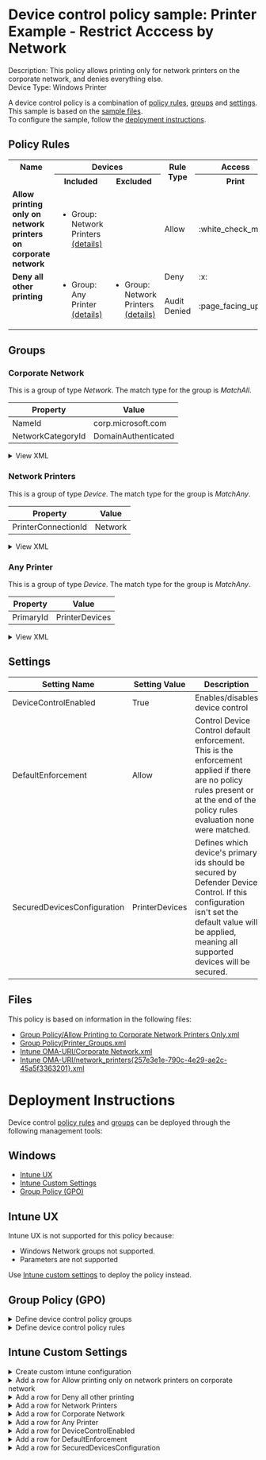 # Device control policy sample: Printer Example - Restrict Acccess by Network

Description: This policy allows printing only for network printers on the corporate network, and denies everything else.              
Device Type: Windows Printer

A device control policy is a combination of [policy rules](#policy-rules), [groups](#groups) and [settings](#settings).  
This sample is based on the [sample files](#files).  
To configure the sample, follow the [deployment instructions](#deployment-instructions).  

## Policy Rules


<table>
    <tr>
        <th rowspan="2" valign="top">Name</th>
        <th colspan="2" valign="top"><center>Devices</center></th>
        <th rowspan="2" valign="top">Rule Type</th>
        <th colspan="1" valign="top"><center>Access</center></th>
        <th rowspan="2" valign="top">Notification</th>
        <th rowspan="2" valign="top">Conditions</th>
    </tr>
    <tr>
        <th>Included</th>
        <th>Excluded</th>
        <th>Print</th>
        </tr><tr>
            <td rowspan="1" valign="top"><b>Allow printing only on network printers on corporate network</b></td>
            <td rowspan="1 valign="top">
                <ul><li>Group: Network Printers<a href="#network-printers" title="MatchAny {'PrinterConnectionId': 'Network'}"> (details)</a>  
</ul>
            </td>
            <td rowspan="1" valign="top">
                <ul></ul>
            </td>
            <td>Allow</td>
            <td>:white_check_mark:</td>
            <td>None (0)</td> 
            <td>
                <details>
                <summary>View</summary>
                MatchAll:
                <ul><li> Windows Network: MatchAll 
                        <ul><li>Group: Corporate Network<a href="#corporate-network" title="MatchAll {'NameId': 'corp.microsoft.com', 'NetworkCategoryId': 'DomainAuthenticated'}"> (details)</a>  
</ul>
                </ul>
                </details></td>
        </tr><tr>
            <td rowspan="2" valign="top"><b>Deny all other printing</b></td>
            <td rowspan="2 valign="top">
                <ul><li>Group: Any Printer<a href="#any-printer" title="MatchAny {'PrimaryId': 'PrinterDevices'}"> (details)</a>  
</ul>
            </td>
            <td rowspan="2" valign="top">
                <ul><li>Group: Network Printers<a href="#network-printers" title="MatchAny {'PrinterConnectionId': 'Network'}"> (details)</a>  
</ul>
            </td>
            <td>Deny</td>
            <td>:x:</td>
            <td>None (0)</td> 
            <td>
                <center>-</center></td>
        </tr><tr>
            <td>Audit Denied</td>
            <td>:page_facing_up:</td>
            <td>Show notification and Send event (3)</td>
            <td> 
                <center>-</center></td>
        </tr></table>


## Groups


### Corporate Network



This is a group of type *Network*. 
The match type for the group is *MatchAll*.


|  Property | Value |
|-----------|-------|
| NameId | corp.microsoft.com |
| NetworkCategoryId | DomainAuthenticated |





<details>
<summary>View XML</summary>

```xml
<Group Id="{83d4b74a-af7c-4399-812c-fb9037e2c2b7}" Type="Network">
	<!-- ./Vendor/MSFT/Defender/Configuration/DeviceControl/PolicyGroups/%7B83d4b74a-af7c-4399-812c-fb9037e2c2b7%7D/GroupData -->
	<Name>Corporate Network</Name>
	<MatchType>MatchAll</MatchType>
	<DescriptorIdList>
		<NameId>corp.microsoft.com</NameId>
		<NetworkCategoryId>DomainAuthenticated</NetworkCategoryId>
	</DescriptorIdList>
</Group>
```
</details>

### Network Printers



This is a group of type *Device*. 
The match type for the group is *MatchAny*.


|  Property | Value |
|-----------|-------|
| PrinterConnectionId | Network |





<details>
<summary>View XML</summary>

```xml
<Group Id="{257e3e1e-790c-4e29-ae2c-45a5f3363201}" Type="Device">
	<!-- ./Vendor/MSFT/Defender/Configuration/DeviceControl/PolicyGroups/%7B257e3e1e-790c-4e29-ae2c-45a5f3363201%7D/GroupData -->
	<Name>Network Printers</Name>
	<MatchType>MatchAny</MatchType>
	<DescriptorIdList>
		<PrinterConnectionId>Network</PrinterConnectionId>
	</DescriptorIdList>
</Group>
```
</details>

### Any Printer



This is a group of type *Device*. 
The match type for the group is *MatchAny*.


|  Property | Value |
|-----------|-------|
| PrimaryId | PrinterDevices |





<details>
<summary>View XML</summary>

```xml
<Group Id="{090b8e1d-5c7b-4f69-a4f2-fb76fa0535fc}" Type="Device">
	<!-- ./Vendor/MSFT/Defender/Configuration/DeviceControl/PolicyGroups/%7B090b8e1d-5c7b-4f69-a4f2-fb76fa0535fc%7D/GroupData -->
	<Name>Any Printer</Name>
	<MatchType>MatchAny</MatchType>
	<DescriptorIdList>
		<PrimaryId>PrinterDevices</PrimaryId>
	</DescriptorIdList>
</Group>
```
</details>


## Settings






| Setting Name |  Setting Value | Description |Documentation |
|--------------|----------------|-------------|---------------|
DeviceControlEnabled | True | Enables/disables device control |[documentation](https://learn.microsoft.com/en-us/windows/client-management/mdm/defender-csp#configurationdevicecontrolenabled) |
DefaultEnforcement | Allow | Control Device Control default enforcement. This is the enforcement applied if there are no policy rules present or at the end of the policy rules evaluation none were matched. |[documentation](https://learn.microsoft.com/en-us/windows/client-management/mdm/defender-csp#configurationdefaultenforcement) |
SecuredDevicesConfiguration | PrinterDevices | Defines which device's primary ids should be secured by Defender Device Control. If this configuration isn't set the default value will be applied, meaning all supported devices will be secured. |[documentation](https://learn.microsoft.com/en-us/windows/client-management/mdm/defender-csp#configurationsecureddevicesconfiguration) |


## Files
This policy is based on information in the following files:

- [Group Policy/Allow Printing to Corporate Network Printers Only.xml](Group%20Policy/Allow%20Printing%20to%20Corporate%20Network%20Printers%20Only.xml)
- [Group Policy/Printer_Groups.xml](Group%20Policy/Printer_Groups.xml)
- [Intune OMA-URI/Corporate Network.xml](Intune%20OMA-URI/Corporate%20Network.xml)
- [Intune OMA-URI/network_printers{257e3e1e-790c-4e29-ae2c-45a5f3363201}.xml](Intune%20OMA-URI/network_printers%7B257e3e1e-790c-4e29-ae2c-45a5f3363201%7D.xml)


# Deployment Instructions

Device control [policy rules](#policy-rules) and [groups](#groups) can be deployed through the following management tools:


## Windows
- [Intune UX](#intune-ux)
- [Intune Custom Settings](#intune-custom-settings)
- [Group Policy (GPO)](#group-policy-gpo)





## Intune UX

Intune UX is not supported for this policy because:
- Windows Network groups not supported.
- Parameters are not supported

Use [Intune custom settings](#intune-custom-settings) to deploy the policy instead.


## Group Policy (GPO)
<details>
<summary>Define device control policy groups</summary>

   1. Go to Computer Configuration > Administrative Templates > Windows Components > Microsoft Defender Antivirus > Device Control > Define device control policy groups.
   2. Save the XML below to a network share.
```xml
<Groups>
	<Group Id="{83d4b74a-af7c-4399-812c-fb9037e2c2b7}" Type="Network">
		<!-- ./Vendor/MSFT/Defender/Configuration/DeviceControl/PolicyGroups/%7B83d4b74a-af7c-4399-812c-fb9037e2c2b7%7D/GroupData -->
		<Name>Corporate Network</Name>
		<MatchType>MatchAll</MatchType>
		<DescriptorIdList>
			<NameId>corp.microsoft.com</NameId>
			<NetworkCategoryId>DomainAuthenticated</NetworkCategoryId>
		</DescriptorIdList>
	</Group>
	<Group Id="{257e3e1e-790c-4e29-ae2c-45a5f3363201}" Type="Device">
		<!-- ./Vendor/MSFT/Defender/Configuration/DeviceControl/PolicyGroups/%7B257e3e1e-790c-4e29-ae2c-45a5f3363201%7D/GroupData -->
		<Name>Network Printers</Name>
		<MatchType>MatchAny</MatchType>
		<DescriptorIdList>
			<PrinterConnectionId>Network</PrinterConnectionId>
		</DescriptorIdList>
	</Group>
	<Group Id="{090b8e1d-5c7b-4f69-a4f2-fb76fa0535fc}" Type="Device">
		<!-- ./Vendor/MSFT/Defender/Configuration/DeviceControl/PolicyGroups/%7B090b8e1d-5c7b-4f69-a4f2-fb76fa0535fc%7D/GroupData -->
		<Name>Any Printer</Name>
		<MatchType>MatchAny</MatchType>
		<DescriptorIdList>
			<PrimaryId>PrinterDevices</PrimaryId>
		</DescriptorIdList>
	</Group>
</Groups>
```
   3. In the Define device control policy groups window, select *Enabled* and specify the network share file path containing the XML groups data.
</details>

<details>
<summary>Define device control policy rules</summary>
 
  1. Go to Computer Configuration > Administrative Templates > Windows Components > Microsoft Defender Antivirus > Device Control > Define device control policy rules.
  2. Save the XML below to a network share.
```xml
<PolicyRules>
	<PolicyRule Id="{b4bf3ecb-cea9-450d-a3fa-fec9a73edc08}" >
		<!-- ./Vendor/MSFT/Defender/Configuration/DeviceControl/PolicyRules/%7Bb4bf3ecb-cea9-450d-a3fa-fec9a73edc08%7D/RuleData -->
		<Name>Allow printing only on network printers on corporate network</Name>
		<IncludedIdList>
			<GroupId>{257e3e1e-790c-4e29-ae2c-45a5f3363201}</GroupId>
		</IncludedIdList>
		<ExcludedIdList>
		</ExcludedIdList>
		<Entry Id="{93cdb2fb-9fcd-428e-a2e1-b4b0fab19782}">
			<Type>Allow</Type>
			<AccessMask>64</AccessMask>
			<Options>0</Options>
			<Parameters MatchType="MatchAll">
				<Network MatchType="MatchAll">
					<GroupId>{83d4b74a-af7c-4399-812c-fb9037e2c2b7}</GroupId>
				</Network>
			</Parameters>
		</Entry>
	</PolicyRule>
	<PolicyRule Id="{47420f70-ef17-467e-a982-ab4c3abde16e}" >
		<!-- ./Vendor/MSFT/Defender/Configuration/DeviceControl/PolicyRules/%7B47420f70-ef17-467e-a982-ab4c3abde16e%7D/RuleData -->
		<Name>Deny all other printing</Name>
		<IncludedIdList>
			<GroupId>{090b8e1d-5c7b-4f69-a4f2-fb76fa0535fc}</GroupId>
		</IncludedIdList>
		<ExcludedIdList>
			<GroupId>{257e3e1e-790c-4e29-ae2c-45a5f3363201}</GroupId>
		</ExcludedIdList>
		<Entry Id="{7de4d368-761e-46eb-a216-1c0114bc98b6}">
			<Type>Deny</Type>
			<AccessMask>64</AccessMask>
			<Options>0</Options>
		</Entry>
		<Entry Id="{31d84dd3-7f09-494b-ab1c-71e190bf268c}">
			<Type>AuditDenied</Type>
			<AccessMask>64</AccessMask>
			<Options>3</Options>
		</Entry>
	</PolicyRule>
</PolicyRules>
```
  3. In the Define device control policy rules window, select *Enabled*, and enter the network share file path containing the XML rules data.
</details>

## Intune Custom Settings

<details>
<summary>Create custom intune configuration</summary>

   1. Navigate to Devices > Configuration profiles
   2. Click Create (New Policy)
   3. Select Platform "Windows 10 and Later"
   4. Select Profile "Templates"
   5. Select Template Name "Custom"
   6. Click "Create"
   7. Under Name, enter **
   8. Optionally, enter a description
   9. Click "Next" 
</details>
<details>
<summary>Add a row for Allow printing only on network printers on corporate network</summary>  
   
   1. Click "Add"
   2. For Name, enter *Allow printing only on network printers on corporate network*
   3. For Description, enter **
   4. For OMA-URI, enter  *./Vendor/MSFT/Defender/Configuration/DeviceControl/PolicyRules/%7Bb4bf3ecb-cea9-450d-a3fa-fec9a73edc08%7D/RuleData*
   5. For Data type, select *String (XML File)*
   
        
   6. For Custom XML, select  *windows/printer/Intune OMA-URI/allow_printing_only_on_network_printers_on_corporate_network{b4bf3ecb-cea9-450d-a3fa-fec9a73edc08}.xml*
         
   
   7. Click "Save"
</details>
<details>
<summary>Add a row for Deny all other printing</summary>  
   
   1. Click "Add"
   2. For Name, enter *Deny all other printing*
   3. For Description, enter **
   4. For OMA-URI, enter  *./Vendor/MSFT/Defender/Configuration/DeviceControl/PolicyRules/%7B47420f70-ef17-467e-a982-ab4c3abde16e%7D/RuleData*
   5. For Data type, select *String (XML File)*
   
        
   6. For Custom XML, select  *windows/printer/Intune OMA-URI/deny_all_other_printing{47420f70-ef17-467e-a982-ab4c3abde16e}.xml*
         
   
   7. Click "Save"
</details>
<details>
<summary>Add a row for Network Printers</summary>  
   
   1. Click "Add"
   2. For Name, enter *Network Printers*
   3. For Description, enter **
   4. For OMA-URI, enter  *./Vendor/MSFT/Defender/Configuration/DeviceControl/PolicyGroups/%7B257e3e1e-790c-4e29-ae2c-45a5f3363201%7D/GroupData*
   5. For Data type, select *String (XML File)*
   
        
   6. For Custom XML, select  *windows/printer/Intune OMA-URI/network_printers{257e3e1e-790c-4e29-ae2c-45a5f3363201}.xml*
         
   
   7. Click "Save"
</details>
<details>
<summary>Add a row for Corporate Network</summary>  
   
   1. Click "Add"
   2. For Name, enter *Corporate Network*
   3. For Description, enter **
   4. For OMA-URI, enter  *./Vendor/MSFT/Defender/Configuration/DeviceControl/PolicyGroups/%7B83d4b74a-af7c-4399-812c-fb9037e2c2b7%7D/GroupData*
   5. For Data type, select *String (XML File)*
   
        
   6. For Custom XML, select  *windows/printer/Intune OMA-URI/Corporate Network.xml*
         
   
   7. Click "Save"
</details>
<details>
<summary>Add a row for Any Printer</summary>  
   
   1. Click "Add"
   2. For Name, enter *Any Printer*
   3. For Description, enter **
   4. For OMA-URI, enter  *./Vendor/MSFT/Defender/Configuration/DeviceControl/PolicyGroups/%7B090b8e1d-5c7b-4f69-a4f2-fb76fa0535fc%7D/GroupData*
   5. For Data type, select *String (XML File)*
   
        
   6. For Custom XML, select  *windows/printer/Intune OMA-URI/Any printer group.xml*
         
   
   7. Click "Save"
</details>
<details>
<summary>Add a row for DeviceControlEnabled</summary>  
   
   1. Click "Add"
   2. For Name, enter *DeviceControlEnabled*
   3. For Description, enter **
   4. For OMA-URI, enter  *./Vendor/MSFT/Defender/Configuration/DeviceControlEnabled*
   5. For Data type, select *Integer*
   
   7. For Value, enter *1*
   
   7. Click "Save"
</details>
<details>
<summary>Add a row for DefaultEnforcement</summary>  
   
   1. Click "Add"
   2. For Name, enter *DefaultEnforcement*
   3. For Description, enter **
   4. For OMA-URI, enter  *./Vendor/MSFT/Defender/Configuration/DefaultEnforcement*
   5. For Data type, select *Integer*
   
   7. For Value, enter *1*
   
   7. Click "Save"
</details>
<details>
<summary>Add a row for SecuredDevicesConfiguration</summary>  
   
   1. Click "Add"
   2. For Name, enter *SecuredDevicesConfiguration*
   3. For Description, enter **
   4. For OMA-URI, enter  *./Vendor/MSFT/Defender/Configuration/SecuredDevicesConfiguration*
   5. For Data type, select *String*
   
   7. For Value, enter *PrinterDevices*
   
   7. Click "Save"
</details>



